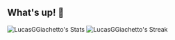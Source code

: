 ## What's up! 👋

![LucasGGiachetto's Stats](https://github-readme-stats.vercel.app/api?username=LucasGGiachetto&theme=vue-dark&show_icons=true&hide_border=false&count_private=true) ![LucasGGiachetto's Streak](https://github-readme-streak-stats.herokuapp.com/?user=LucasGGiachetto&theme=vue-dark&hide_border=false)
